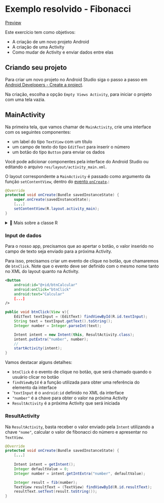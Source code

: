 # Exemplo resolvido - Fibonacci

[Preview](media/fib.gif)

Este exercício tem como objetivos:
- A criação de um novo projeto Android
- A criação de uma Activity
- Como mudar de Activity e enviar dados entre elas


## Criando seu projeto

Para criar um novo projeto no Android Studio siga o passo a passo em [Android Developers - Create a project](https://developer.android.com/studio/projects/create-project).

Na criação, escolha a opção `Empty Views Activity`, para iniciar o projeto com uma tela vazia.

## MainActivity

<!-- ![Interface da MainActivity](img/mainactivity_ui.png) -->

Na primeira tela, que vamos chamar de `MainActivity`, crie uma interface com os seguintes componentes:
- um label do tipo `TextView` com um título
- um campo de texto do tipo `EditText` para inserir o número
- um botão do tipo `Button` para enviar os dados

Você pode adicionar componentes pela interface do Android Studio ou editando o arquivo `res/layout/activity_main.xml`.

O layout correspondente a `MainActivity` é passado como argumento da função `setContentView`, dentro do [evento `onCreate`](https://developer.android.com/guide/components/activities/activity-lifecycle?hl=pt-br).:

```Java
@Override
protected void onCreate(Bundle savedInstanceState) {
    super.onCreate(savedInstanceState);   
    [...]
    setContentView(R.layout.activity_main);
}
```

<details>
<summary>🧐 Mais sobre a classe R</summary>
A classe R é gerada automaticamente para identificação de recursos em um projeto Android, permitindo que os desenvolvedores acessem esses recursos de forma mais fácil e rápida. Fornece acesso a recursos do aplicativo, como imagens e arquivos de layout.

[Clique aqui](https://developer.android.com/reference/android/R) para saber mais sobre a classe R no Android.
</details>

### Input de dados

Para o nosso app, precisamos que ao apertar o botão, o valor inserido no campo de texto seja enviado para a próxima Activity.

Para  isso, precisamos criar um evento de clique no botão, que chamaremos de `btnClick`. Note que o evento deve ser definido com o mesmo nome tanto no XML do layout quanto na Activity.

```XML
<Button
    android:id="@+id/btnCalcular"
    android:onClick="btnClick"
    android:text="Calcular"
    [...] 
/>
```

```Java file="index.js"
public void btnClick(View v){
    EditText textInput = (EditText) findViewById(R.id.textInput);
    String text = textInput.getText().toString();
    Integer number = Integer.parseInt(text);

    Intent intent = new Intent(this, ResultActivity.class);
    intent.putExtra("number", number); 
    // 
    startActivity(intent);
}
```

Vamos destacar alguns detalhes:
- `btnClick` é o evento de clique no botão, que será chamado quando o usuário clicar no botão
- `findViewById` é a função utilizada para obter uma referência do elemento da interface
- '`textInput` é o `android:id` definido no XML da interface
- `"number"` é a chave para obter o valor na próxima Activity
- `ResultActivity` é a próxima Activity que será iniciada


### ResultActivity

Na `ResultActivity`, basta receber o valor enviado pela `Intent` utilizando a chave `"nome"`, calcular o valor de fibonacci do número e apresentar no `TextView`.

```Java
@Override
protected void onCreate(Bundle savedInstanceState) {
    [...]
    
    Intent intent = getIntent();
    Integer defaultValue = 0;
    Integer number = intent.getIntExtra("number", defaultValue);

    Integer result = fib(number);
    TextView resultText = (TextView) findViewById(R.id.resultText);
    resultText.setText(result.toString());
}
```